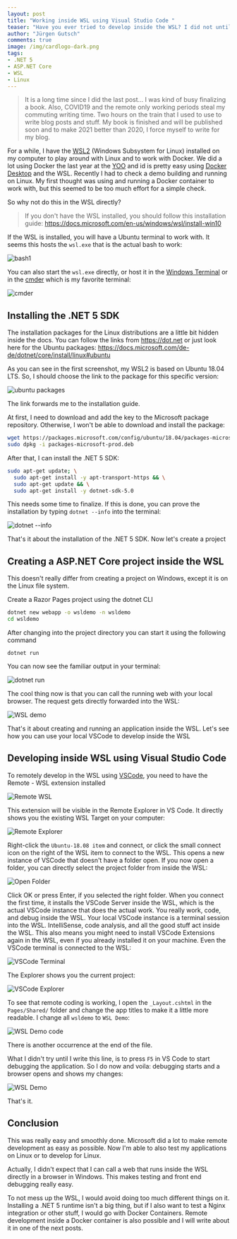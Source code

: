 ```yaml
---
layout: post
title: "Working inside WSL using Visual Studio Code "
teaser: "Have you ever tried to develop inside the WSL? I did not until now. I used the WSL only as a Docker host for Docker Desktop. Recently I had to check a demo building and running on Linux. This tutorial shows you how to develop inside the WSL"
author: "Jürgen Gutsch"
comments: true
image: /img/cardlogo-dark.png
tags: 
- .NET 5
- ASP.NET Core
- WSL
- Linux
---
```


> It is a long time since I did the last post... I was kind of busy finalizing a book. Also, COVID19 and the remote only working periods steal my commuting writing time. Two hours on the train that I used to use to write blog posts and stuff. My book is finished and will be published soon and to make 2021 better than 2020, I force myself to write for my blog.

For a while, I have the [WSL2](https://docs.microsoft.com/en-us/windows/wsl/about)  (Windows Subsystem for Linux) installed on my computer to play around with Linux and to work with Docker. We did a lot using Docker the last year at the [YOO](https://www.yoo.digital/) and id is pretty easy using [Docker Desktop](https://www.docker.com/products/docker-desktop) and the WSL. Recently I had to check a demo building and running on Linux. My first thought was using and running a Docker container to work with, but this seemed to be too much effort for a simple check.

So why not do this in the WSL directly?

> If you don't have the WSL installed, you should follow this installation guide: https://docs.microsoft.com/en-us/windows/wsl/install-win10

If the WSL is installed, you will have a Ubuntu terminal to work with. It seems this hosts the `wsl.exe` that is the actual bash to work:

![bash1]({{site.baseurl}}/img/wsl/ubuntu.PNG)

You can also start the `wsl.exe` directly, or host it in the [Windows Terminal](https://github.com/microsoft/terminal) or in the [cmder](https://cmder.net/) which is my favorite terminal:

![cmder]({{site.baseurl}}/img/wsl/wslexe.PNG)

## Installing the .NET 5 SDK

The installation packages for the Linux distributions are a little bit hidden inside the docs. You can follow the links from https://dot.net or just look here for the Ubuntu packages: https://docs.microsoft.com/de-de/dotnet/core/install/linux#ubuntu

As you can see in the first screenshot, my WSL2 is based on Ubuntu 18.04 LTS. So, I should choose the link to the package for this specific version:

![ubuntu packages](C:\git\blog\_source\img\wsl\ubuntupackages.PNG)

The link forwards me to the installation guide.

At first, I need to download and add the key to the Microsoft package repository. Otherwise, I won't be able to download and install the package:

~~~bash
wget https://packages.microsoft.com/config/ubuntu/18.04/packages-microsoft-prod.deb -O packages-microsoft-prod.deb
sudo dpkg -i packages-microsoft-prod.deb
~~~

After that, I can install the .NET 5 SDK:

~~~bash
sudo apt-get update; \
  sudo apt-get install -y apt-transport-https && \
  sudo apt-get update && \
  sudo apt-get install -y dotnet-sdk-5.0
~~~

This needs some time to finalize. If this is done, you can prove the installation by typing `dotnet --info` into the terminal:

![dotnet --info]({{site.baseurl}}/img/wsl/dotnetinfo.PNG)

That's it about the installation of the .NET 5 SDK. Now let's create a project

## Creating a ASP.NET Core project inside the WSL

This doesn't really differ from creating a project on Windows, except it is on the Linux file system.

Create a Razor Pages project using the dotnet CLI

~~~bash
dotnet new webapp -o wsldemo -n wsldemo
cd wsldemo
~~~

After changing into the project directory you can start it using the following command

~~~
dotnet run
~~~

You can now see the familiar output in your terminal:

![dotnet run]({{site.baseurl}}/img/wsl/dotnetrun.PNG)

The cool thing now is that you can call the running web with your local browser. The request gets directly forwarded into the WSL:

![WSL demo]({{site.baseurl}}/img/wsl/wsldemo.PNG)

That's it about creating and running an application inside the WSL. Let's see how you can use your local VSCode to develop inside the WSL

## Developing inside WSL using Visual Studio Code

To remotely develop in the WSL using [VSCode](https://code.visualstudio.com/), you need to have the Remote - WSL extension installed 

![Remote WSL]({{site.baseurl}}/img/wsl/remotewsl.PNG)

This extension will be visible in the Remote Explorer in VS Code. It directly shows you the existing WSL Target on your computer:

![Remote Explorer]({{site.baseurl}}/img/wsl/remoteexplorer.PNG)

Right-click the `Ubuntu-18.08 item` and connect, or click the small connect icon on the right of the WSL item to connect to the WSL. This opens a new instance of VSCode that doesn't have a folder open. If you now open a folder, you can directly select the project folder from inside the WSL:

![Open Folder]({{site.baseurl}}/img/wsl/openfolder.PNG)

Click OK or press Enter, if you selected the right folder. When you connect the first time, it installs the VSCode Server inside the WSL, which is the actual VSCode instance that does the actual work. You really work, code, and debug inside the WSL. Your local VSCode instance is a terminal session into the WSL. IntelliSense, code analysis, and all the good stuff act inside the WSL. This also means you might need to install VSCode Extensions again in the WSL, even if you already installed it on your machine. Even the VSCode terminal is connected to the WSL:

![VSCode Terminal]({{site.baseurl}}/img/wsl/terminal.PNG)

The Explorer shows you the current project:

![VSCode Explorer]({{site.baseurl}}/img/wsl/explorer.PNG)

To see that remote coding is working, I open the `_Layout.cshtml` in the `Pages/Shared/` folder and change the app titles to make it a little more readable. I change all `wsldemo` to `WSL Demo`:

![WSL Demo code]({{site.baseurl}}/img/wsl/wsldemo2.PNG)

There is another occurrence at the end of the file.

What I didn't try until I write this line, is to press `F5` in VS Code to start debugging the application. So I do now and voila: debugging starts and a browser opens and shows my changes:

![WSL Demo]({{site.baseurl}}/img/wsl/wsldemo3.PNG)

That's it.

## Conclusion

This was really easy and smoothly done. Microsoft did a lot to make remote development as easy as possible. Now I'm able to also test my applications on Linux or to develop for Linux. 

Actually, I didn't expect that I can call a web that runs inside the WSL directly in a browser in Windows. This makes testing and front end debugging really easy.

To not mess up the WSL, I would avoid doing too much different things on it. Installing a .NET 5 runtime isn't a big thing, but if I also want to test a Nginx integration or other stuff, I would go with Docker Containers. Remote development inside a Docker container is also possible and I will write about it in one of the next posts.